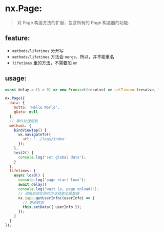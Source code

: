 # nx.Page:
> 对 Page 构造方法的扩展，包含所有的 Page 构造器的功能.

## feature:
- `methods/lifetimes` 分开写
- `methods/lifetimes` 方法会 `merge`，所以，并不能重名
- `lifetimes` 里的方法，不需要加 `on`

## usage:
```js
const delay = (t = 0) => new Promise((resolve) => setTimeout(resolve, t));

nx.Page({
  data: {
    motto: 'Hello World',
    gData: null
  },
  // 事件处理函数
  methods: {
    bindViewTap() {
      wx.navigateTo({
        url: '../logs/index'
      });
    },
    test2() {
      console.log('set global data');
    }
  },
  lifetimes: {
    async load() {
      console.log('page start load');
      await delay()
      console.log('wait 1s, page onload?');
      // 调用应用实例的方法获取全局数据
      nx.$app.getUserInfo((userInfo) => {
        // 更新数据
        this.setData({ userInfo });
      });
    }
  }
});
```
